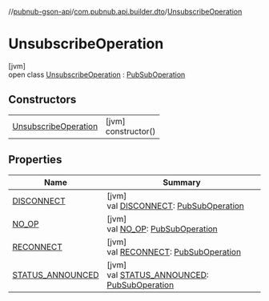 //[pubnub-gson-api](../../../index.md)/[com.pubnub.api.builder.dto](../index.md)/[UnsubscribeOperation](index.md)

# UnsubscribeOperation

[jvm]\
open class [UnsubscribeOperation](index.md) : [PubSubOperation](../-pub-sub-operation/index.md)

## Constructors

| | |
|---|---|
| [UnsubscribeOperation](-unsubscribe-operation.md) | [jvm]<br>constructor() |

## Properties

| Name | Summary |
|---|---|
| [DISCONNECT](../-pub-sub-operation/-d-i-s-c-o-n-n-e-c-t.md) | [jvm]<br>val [DISCONNECT](../-pub-sub-operation/-d-i-s-c-o-n-n-e-c-t.md): [PubSubOperation](../-pub-sub-operation/index.md) |
| [NO_OP](../-pub-sub-operation/-n-o_-o-p.md) | [jvm]<br>val [NO_OP](../-pub-sub-operation/-n-o_-o-p.md): [PubSubOperation](../-pub-sub-operation/index.md) |
| [RECONNECT](../-pub-sub-operation/-r-e-c-o-n-n-e-c-t.md) | [jvm]<br>val [RECONNECT](../-pub-sub-operation/-r-e-c-o-n-n-e-c-t.md): [PubSubOperation](../-pub-sub-operation/index.md) |
| [STATUS_ANNOUNCED](../-pub-sub-operation/-s-t-a-t-u-s_-a-n-n-o-u-n-c-e-d.md) | [jvm]<br>val [STATUS_ANNOUNCED](../-pub-sub-operation/-s-t-a-t-u-s_-a-n-n-o-u-n-c-e-d.md): [PubSubOperation](../-pub-sub-operation/index.md) |

